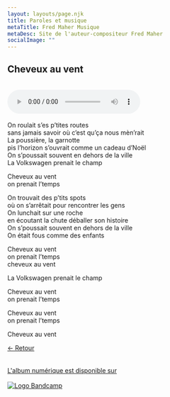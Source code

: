 ```yaml
---
layout: layouts/page.njk
title: Paroles et musique
metaTitle: Fred Maher Musique
metaDesc: Site de l'auteur-compositeur Fred Maher
socialImage: ""
---
```

<style>
*:focus {
    outline: none;
}
</style>

  ## Cheveux au vent
 <br> 
<audio controls>
  <source src="https://fredmahermusique.com/mp3/cheveux-au-vent.ogg" type="audio/ogg">
  <source src="https://fredmahermusique.com/mp3/cheveux-au-vent.mp3" type="audio/mpeg">
Your browser does not support the audio element.
</audio>
<br>
<br>     
On roulait s’es p’tites routes<br>
sans jamais savoir où c’est qu’ça nous mèn’rait<br>
La poussière, la garnotte<br>
pis l’horizon s’ouvrait comme un cadeau d’Noël<br>
On s’poussait souvent en dehors de la ville<br>
La Volkswagen prenait le champ

Cheveux au vent<br>
on prenait l’temps

On trouvait des p’tits spots<br>
où on s’arrêtait pour rencontrer les gens<br>
On lunchait sur une roche<br>
en écoutant la chute déballer son histoire<br>
On s’poussait souvent en dehors de la ville<br>
On était fous comme des enfants

Cheveux au vent<br>
on prenait l’temps<br>
cheveux au vent

La Volkswagen prenait le champ

Cheveux au vent<br>
on prenait l’temps

Cheveux au vent<br>
on prenait l’temps<br>

Cheveux au vent

[&larr; Retour](/j-attends-l-printemps/index.html#heading-paroles-et-musique)
<br>
<br> 
<a class="bandcamp" href="https://fredmahermusique.bandcamp.com">
          <br>L'album numérique est disponible sur<br><br><img src="/images/bandcamp.svg" alt="Logo Bandcamp"></a>